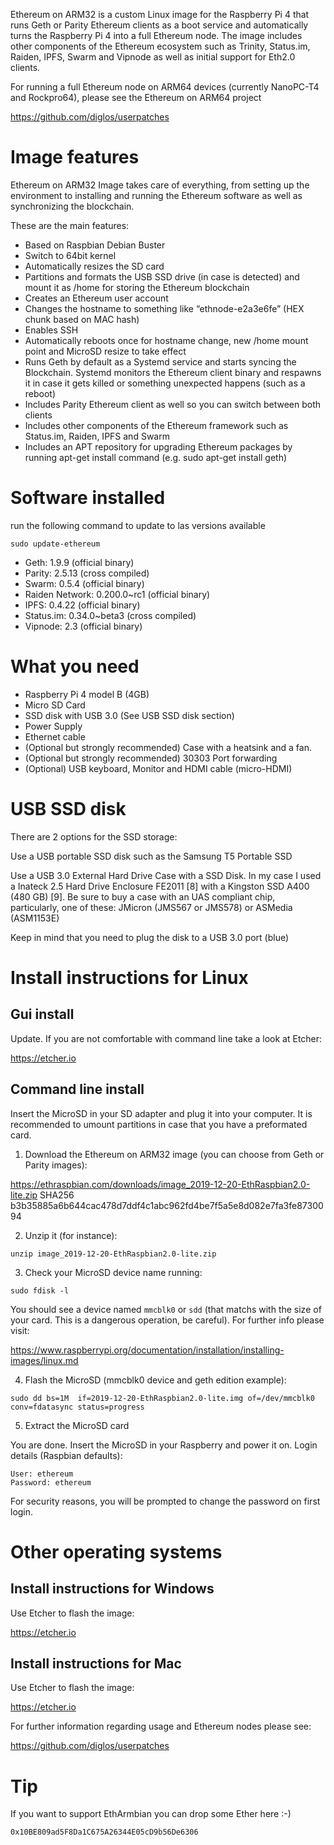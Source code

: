 Ethereum on ARM32 is a custom Linux image for the Raspberry Pi 4 that runs Geth or Parity Ethereum clients as a boot service and automatically turns the Raspberry Pi 4 into a full Ethereum node. The image includes other components of the Ethereum ecosystem such as Trinity, Status.im, Raiden, IPFS, Swarm and Vipnode as well as initial support for Eth2.0 clients.

For running a full Ethereum node on ARM64 devices (currently NanoPC-T4 and Rockpro64), please see the Ethereum on ARM64 project

https://github.com/diglos/userpatches

# Image features

Ethereum on ARM32 Image takes care of everything, from setting up the environment to installing and running the Ethereum software as well as synchronizing the blockchain.

These are the main features:

- Based on Raspbian Debian Buster
- Switch to 64bit kernel
- Automatically resizes the SD card
- Partitions and formats the USB SSD drive (in case is detected) and mount it as /home for storing the Ethereum blockchain
- Creates an Ethereum user account
- Changes the hostname to something like “ethnode-e2a3e6fe” (HEX chunk based on MAC hash)
- Enables SSH
- Automatically reboots once for hostname change, new /home mount point and MicroSD resize to take effect
- Runs Geth by default as a Systemd service and starts syncing the Blockchain. Systemd monitors the Ethereum client binary and respawns it in case it gets killed or something unexpected happens (such as a reboot)
- Includes Parity Ethereum client as well so you can switch between both clients
- Includes other components of the Ethereum framework such as Status.im, Raiden, IPFS and Swarm
- Includes an APT repository for upgrading Ethereum packages by running apt-get install command (e.g. sudo apt-get install geth)

# Software installed 

run the following command to update to las versions available

`sudo update-ethereum`

- Geth: 1.9.9 (official binary)
- Parity: 2.5.13 (cross compiled)
- Swarm: 0.5.4 (official binary)
- Raiden Network: 0.200.0~rc1 (official binary)
- IPFS: 0.4.22 (official binary)
- Status.im: 0.34.0~beta3 (cross compiled)
- Vipnode: 2.3 (official binary)

# What you need

- Raspberry Pi 4 model B (4GB)
- Micro SD Card
- SSD disk with USB 3.0 (See USB SSD disk section)
- Power Supply
- Ethernet cable
- (Optional but strongly recommended) Case with a heatsink and a fan.
- (Optional but strongly recommended) 30303 Port forwarding
- (Optional) USB keyboard, Monitor and HDMI cable (micro-HDMI)

# USB SSD disk

There are 2 options for the SSD storage:

Use a USB portable SSD disk such as the Samsung T5 Portable SSD

Use a USB 3.0 External Hard Drive Case with a SSD Disk. In my case I used a Inateck 2.5 Hard Drive Enclosure FE2011 [8] with a Kingston SSD A400 (480 GB) [9]. Be sure to buy a case with an UAS compliant chip, particularly, one of these: JMicron (JMS567 or JMS578) or ASMedia (ASM1153E)

Keep in mind that you need to plug the disk to a USB 3.0 port (blue)

# Install instructions for Linux

## Gui install 

Update. If you are not comfortable with command line take a look at Etcher:

https://etcher.io

## Command line install

Insert the MicroSD in your SD adapter and plug it into your computer. It is recommended to umount partitions in case that you have a preformated card.

1. Download the Ethereum on ARM32 image (you can choose from Geth or Parity images):

https://ethraspbian.com/downloads/image_2019-12-20-EthRaspbian2.0-lite.zip
SHA256 b3b35885a6b644cac478d7ddf4c1abc962fd4be7f5a5e8d082e7fa3fe8730094

2. Unzip it (for instance):

`unzip image_2019-12-20-EthRaspbian2.0-lite.zip`

3. Check your MicroSD device name running:

`sudo fdisk -l`

You should see a device named `mmcblk0` or `sdd` (that matchs with the size of your card. This is a dangerous operation, be careful). For further info please visit:

https://www.raspberrypi.org/documentation/installation/installing-images/linux.md

4. Flash the MicroSD (mmcblk0 device and geth edition example):

`sudo dd bs=1M  if=2019-12-20-EthRaspbian2.0-lite.img of=/dev/mmcblk0 conv=fdatasync status=progress`

5. Extract the MicroSD card

You are done. Insert the MicroSD in your Raspberry and power it on. Login details (Raspbian defaults):
```
User: ethereum
Password: ethereum
```
For security reasons, you will be prompted to change the password on first login.

# Other operating systems

## Install instructions for Windows

Use Etcher to flash the image:

https://etcher.io

## Install instructions for Mac

Use Etcher to flash the image:

https://etcher.io


For further information regarding usage and Ethereum nodes please see:

https://github.com/diglos/userpatches

# Tip

If you want to support EthArmbian you can drop some Ether here :-)

`0x10BE809ad5F8Da1C675A26344E05cD9b56De6306`
